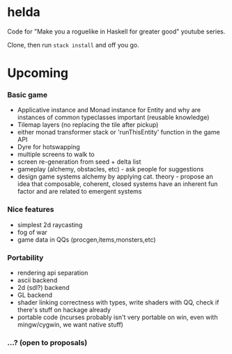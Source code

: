# helda
Code for "Make you a roguelike in Haskell for greater good" youtube series.

Clone, then run `stack install` and off you go.


# Upcoming

### Basic game
- Applicative instance and Monad instance for Entity and why are instances of
  common typeclasses important (reusable knowledge)
- Tilemap layers (no replacing the tile after pickup)
- either monad transformer stack or 'runThisEntity' function in the game API
- Dyre for hotswapping
- multiple screens to walk to
- screen re-generation from seed + delta list
- gameplay (alchemy, obstacles, etc) - ask people for suggestions
- design game systems alchemy by applying cat. theory - propose an idea that
  composable, coherent, closed systems have an inherent fun factor and are
  related to emergent systems

### Nice features
- simplest 2d raycasting
- fog of war
- game data in QQs (procgen,items,monsters,etc)

### Portability
- rendering api separation
- ascii backend
- 2d (sdl?) backend
- GL backend
- shader linking correctness with types, write shaders with QQ, check if
  there's stuff on hackage already
- portable code (ncurses probably isn't very portable on win, even with
                 mingw/cygwin, we want native stuff)


### ...? (open to proposals)

